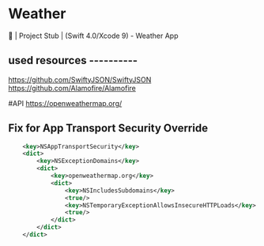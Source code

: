 # Weather
📱 | Project Stub | (Swift 4.0/Xcode 9) - Weather App

## used resources ----------
https://github.com/SwiftyJSON/SwiftyJSON
https://github.com/Alamofire/Alamofire


#API https://openweathermap.org/




## Fix for App Transport Security Override

```XML
	<key>NSAppTransportSecurity</key>
	<dict>
		<key>NSExceptionDomains</key>
		<dict>
			<key>openweathermap.org</key>
			<dict>
				<key>NSIncludesSubdomains</key>
				<true/>
				<key>NSTemporaryExceptionAllowsInsecureHTTPLoads</key>
				<true/>
			</dict>
		</dict>
	</dict>
```



